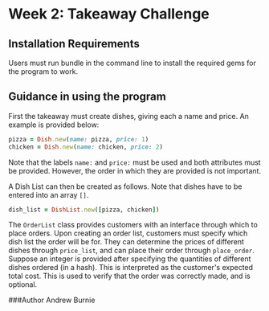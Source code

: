 # Week 2: Takeaway Challenge

## Installation Requirements

Users must run bundle in the command line to install the required gems for the
program to work.

## Guidance in using the program

First the takeaway must create dishes, giving each a name
and price. An example is provided below:

```ruby
pizza = Dish.new(name: pizza, price: 1)
chicken = Dish.new(name: chicken, price: 2)
```

Note that the labels `name:` and `price:` must be used and both attributes must
be provided. However, the order in which they are provided is not important.

A Dish List can then be created as follows. Note that dishes have to be entered
into an array `[]`.

```ruby
dish_list = DishList.new([pizza, chicken])
```

The `OrderList` class provides customers with an interface through which to place
orders. Upon creating an order list, customers must specify which dish list the order
will be for. They can determine the prices of different dishes through `price_list`, and
can place their order through `place_order`. Suppose an integer is provided after specifying
the quantities of different dishes ordered (in a hash). This is interpreted as the customer's expected total
cost. This is used to verify that the order was correctly made, and is optional.

###Author
Andrew Burnie

